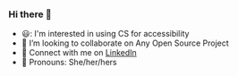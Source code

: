### Hi there 👋
- 😃:	 I'm interested in using CS for accessibility
- 🤔 I’m looking to collaborate on Any Open Source Project
- :link: Connect with me on [LinkedIn](https://www.linkedin.com/in/julie-krasnick/)
- :slightly_smiling_face: Pronouns: She/her/hers
	

<!--
**jckras/jckras** is a ✨ _special_ ✨ repository because its `README.md` (this file) appears on your GitHub profile.
